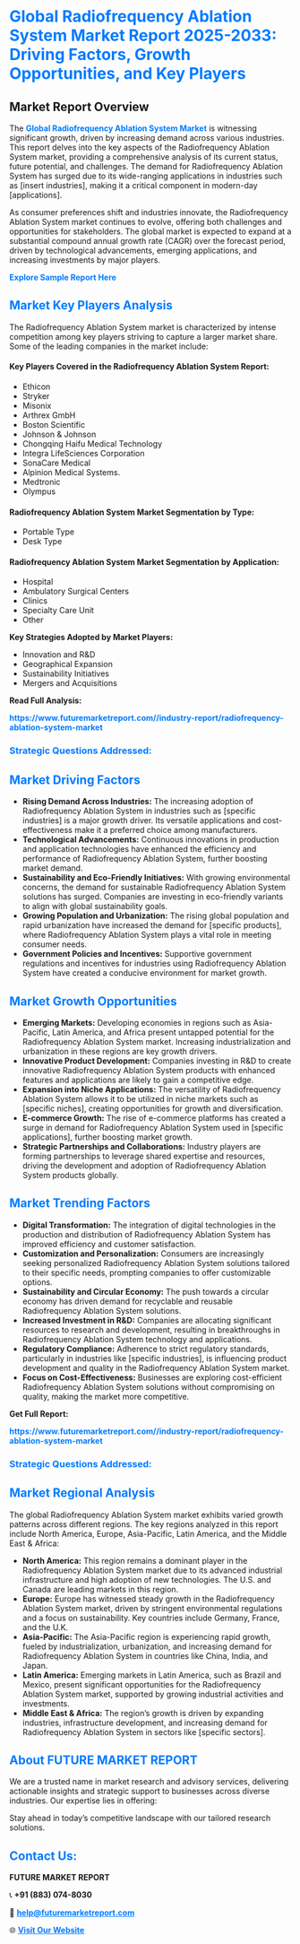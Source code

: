 <h1 style="color: #007BFF;">Global Radiofrequency Ablation System Market Report 2025-2033: Driving Factors, Growth Opportunities, and Key Players</h1>

<section id="overview">
<h2>Market Report Overview</h2>
<p>The <a href="https://www.futuremarketreport.com//industry-report/radiofrequency-ablation-system-market" style="color: #007BFF; text-decoration: none;"><strong>Global Radiofrequency Ablation System Market</strong></a> is witnessing significant growth, driven by increasing demand across various industries. This report delves into the key aspects of the Radiofrequency Ablation System market, providing a comprehensive analysis of its current status, future potential, and challenges. The demand for Radiofrequency Ablation System has surged due to its wide-ranging applications in industries such as [insert industries], making it a critical component in modern-day [applications].</p>
<p>As consumer preferences shift and industries innovate, the Radiofrequency Ablation System market continues to evolve, offering both challenges and opportunities for stakeholders. The global market is expected to expand at a substantial compound annual growth rate (CAGR) over the forecast period, driven by technological advancements, emerging applications, and increasing investments by major players.</p>
</section>

<section id="overview">
<p><a href="https://www.futuremarketreport.com//request-sample/reportId=64853" style="color: #007BFF; text-decoration: none;"><strong>Explore Sample Report Here</strong></a></p>
</section>

<section id="key-players">
<h2 style="color: #007BFF;">Market Key Players Analysis</h2>
<p>The Radiofrequency Ablation System market is characterized by intense competition among key players striving to capture a larger market share. Some of the leading companies in the market include:</p>
<h4>Key Players Covered in the Radiofrequency Ablation System Report:</h4>
<ul><li>Ethicon</li><li>Stryker</li><li>Misonix</li><li>Arthrex GmbH</li><li>Boston Scientific</li><li>Johnson &amp; Johnson</li><li>Chongqing Haifu Medical Technology</li><li>Integra LifeSciences Corporation</li><li>SonaCare Medical</li><li>Alpinion Medical Systems.</li><li>Medtronic</li><li>Olympus</li></ul>
<h4>Radiofrequency Ablation System Market Segmentation by Type:</h4>
<ul><li>Portable Type</li><li>Desk Type</li></ul>

<h4>Radiofrequency Ablation System Market Segmentation by Application:</h4>
<ul><li>Hospital</li><li>Ambulatory Surgical Centers</li><li>Clinics</li><li>Specialty Care Unit</li><li>Other</li></ul>
<p><strong>Key Strategies Adopted by Market Players:</strong></p>
<ul>
<li>Innovation and R&D</li>
<li>Geographical Expansion</li>
<li>Sustainability Initiatives</li>
<li>Mergers and Acquisitions</li>
</ul>
</section>

<section>
<p><strong>Read Full Analysis: </strong></p><a href="https://www.futuremarketreport.com//industry-report/radiofrequency-ablation-system-market" style="color: #007BFF; text-decoration: none;"><strong>https://www.futuremarketreport.com//industry-report/radiofrequency-ablation-system-market</strong></a>
<h3 style="color: #007BFF;">Strategic Questions Addressed:</h3>
</section>

<section id="driving-factors">
<h2 style="color: #007BFF;">Market Driving Factors</h2>
<ul>
<li><strong>Rising Demand Across Industries:</strong> The increasing adoption of Radiofrequency Ablation System in industries such as [specific industries] is a major growth driver. Its versatile applications and cost-effectiveness make it a preferred choice among manufacturers.</li>
<li><strong>Technological Advancements:</strong> Continuous innovations in production and application technologies have enhanced the efficiency and performance of Radiofrequency Ablation System, further boosting market demand.</li>
<li><strong>Sustainability and Eco-Friendly Initiatives:</strong> With growing environmental concerns, the demand for sustainable Radiofrequency Ablation System solutions has surged. Companies are investing in eco-friendly variants to align with global sustainability goals.</li>
<li><strong>Growing Population and Urbanization:</strong> The rising global population and rapid urbanization have increased the demand for [specific products], where Radiofrequency Ablation System plays a vital role in meeting consumer needs.</li>
<li><strong>Government Policies and Incentives:</strong> Supportive government regulations and incentives for industries using Radiofrequency Ablation System have created a conducive environment for market growth.</li>
</ul>
</section>

<section id="growth-opportunities">
<h2 style="color: #007BFF;">Market Growth Opportunities</h2>
<ul>
<li><strong>Emerging Markets:</strong> Developing economies in regions such as Asia-Pacific, Latin America, and Africa present untapped potential for the Radiofrequency Ablation System market. Increasing industrialization and urbanization in these regions are key growth drivers.</li>
<li><strong>Innovative Product Development:</strong> Companies investing in R&D to create innovative Radiofrequency Ablation System products with enhanced features and applications are likely to gain a competitive edge.</li>
<li><strong>Expansion into Niche Applications:</strong> The versatility of Radiofrequency Ablation System allows it to be utilized in niche markets such as [specific niches], creating opportunities for growth and diversification.</li>
<li><strong>E-commerce Growth:</strong> The rise of e-commerce platforms has created a surge in demand for Radiofrequency Ablation System used in [specific applications], further boosting market growth.</li>
<li><strong>Strategic Partnerships and Collaborations:</strong> Industry players are forming partnerships to leverage shared expertise and resources, driving the development and adoption of Radiofrequency Ablation System products globally.</li>
</ul>
</section>

<section id="trending-factors">
<h2 style="color: #007BFF;">Market Trending Factors</h2>
<ul>
<li><strong>Digital Transformation:</strong> The integration of digital technologies in the production and distribution of Radiofrequency Ablation System has improved efficiency and customer satisfaction.</li>
<li><strong>Customization and Personalization:</strong> Consumers are increasingly seeking personalized Radiofrequency Ablation System solutions tailored to their specific needs, prompting companies to offer customizable options.</li>
<li><strong>Sustainability and Circular Economy:</strong> The push towards a circular economy has driven demand for recyclable and reusable Radiofrequency Ablation System solutions.</li>
<li><strong>Increased Investment in R&D:</strong> Companies are allocating significant resources to research and development, resulting in breakthroughs in Radiofrequency Ablation System technology and applications.</li>
<li><strong>Regulatory Compliance:</strong> Adherence to strict regulatory standards, particularly in industries like [specific industries], is influencing product development and quality in the Radiofrequency Ablation System market.</li>
<li><strong>Focus on Cost-Effectiveness:</strong> Businesses are exploring cost-efficient Radiofrequency Ablation System solutions without compromising on quality, making the market more competitive.</li>
</ul>
</section>

<section>
<p><strong>Get Full Report: </strong></p><a href="https://www.futuremarketreport.com//industry-report/radiofrequency-ablation-system-market" style="color: #007BFF; text-decoration: none;"><strong>https://www.futuremarketreport.com//industry-report/radiofrequency-ablation-system-market</strong></a>
<h3 style="color: #007BFF;">Strategic Questions Addressed:</h3>
</section>


<section id="regional-analysis">
<h2 style="color: #007BFF;">Market Regional Analysis</h2>
<p>The global Radiofrequency Ablation System market exhibits varied growth patterns across different regions. The key regions analyzed in this report include North America, Europe, Asia-Pacific, Latin America, and the Middle East & Africa:</p>
<ul>
<li><strong>North America:</strong> This region remains a dominant player in the Radiofrequency Ablation System market due to its advanced industrial infrastructure and high adoption of new technologies. The U.S. and Canada are leading markets in this region.</li>
<li><strong>Europe:</strong> Europe has witnessed steady growth in the Radiofrequency Ablation System market, driven by stringent environmental regulations and a focus on sustainability. Key countries include Germany, France, and the U.K.</li>
<li><strong>Asia-Pacific:</strong> The Asia-Pacific region is experiencing rapid growth, fueled by industrialization, urbanization, and increasing demand for Radiofrequency Ablation System in countries like China, India, and Japan.</li>
<li><strong>Latin America:</strong> Emerging markets in Latin America, such as Brazil and Mexico, present significant opportunities for the Radiofrequency Ablation System market, supported by growing industrial activities and investments.</li>
<li><strong>Middle East & Africa:</strong> The region’s growth is driven by expanding industries, infrastructure development, and increasing demand for Radiofrequency Ablation System in sectors like [specific sectors].</li>
</ul>
</section>

<footer>
<h2 style="color: #007BFF;">About FUTURE MARKET REPORT</h2>
<p>We are a trusted name in market research and advisory services, delivering actionable insights and strategic support to businesses across diverse industries. Our expertise lies in offering:</p>

<p>Stay ahead in today’s competitive landscape with our tailored research solutions.</p>

<h2 style="color: #007BFF;">Contact Us:</h2>
<p><strong>FUTURE MARKET REPORT</strong></p>
<p>📞 <strong>+91 (883) 074-8030</strong></p>
<p>📧 <strong><a href="mailto:help@futuremarketreport.com" style="color: #007BFF;">help@futuremarketreport.com</a></strong></p>
<p>🌐 <strong><a href="https://www.futuremarketreport.com/" style="color: #007BFF;">Visit Our Website</a></strong></p>
</footer>